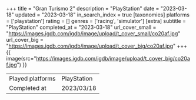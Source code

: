+++
title = "Gran Turismo 2"
description = "PlayStation"
date = "2023-03-18"
updated = "2023-03-18"
in_search_index = true
[taxonomies]
platforms = ['playstation']
rating = []
genres = ['racing', 'simulator']
[extra]
subtitle = "PlayStation"
completed_at = "2023-03-18"
url_cover_small = "https://images.igdb.com/igdb/image/upload/t_cover_small/co20af.jpg"
url_cover_big = "https://images.igdb.com/igdb/image/upload/t_cover_big/co20af.jpg"
+++
{{ image(src="https://images.igdb.com/igdb/image/upload/t_cover_big/co20af.jpg") }}

|              |            |
| ------------ | ---------- |
| Played platforms    | PlayStation |
| Completed at | 2023/03/18 |



